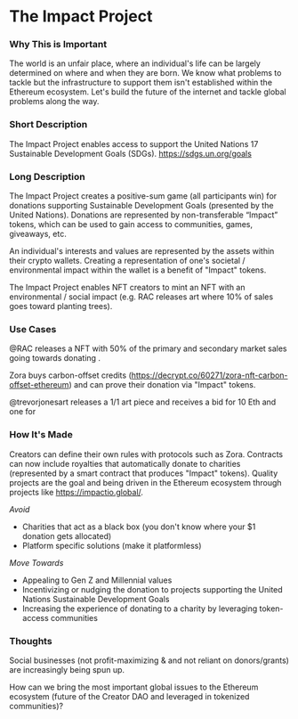 # The Impact Project 

### Why This is Important

The world is an unfair place, where an individual's life can be largely determined on where and when they are born. We know what problems to tackle but the infrastructure to support them isn't established within the Ethereum ecosystem. Let's build the future of the internet and tackle global problems along the way. 

### Short Description

The Impact Project enables access to support the United Nations 17 Sustainable Development Goals (SDGs). https://sdgs.un.org/goals

### Long  Description

The Impact Project creates a positive-sum game (all participants win) for donations supporting Sustainable Development Goals (presented by the United Nations). Donations are represented by non-transferable “Impact” tokens, which can be used to gain access to communities, games, giveaways, etc.

An individual's interests and values are represented by the assets within their crypto wallets. Creating a representation of one's societal / environmental impact within the wallet is a benefit of "Impact" tokens.

The Impact Project enables NFT creators to mint an NFT with an environmental / social impact (e.g. RAC releases art where 10% of sales goes toward planting trees).

### Use Cases 

@RAC releases a NFT with 50% of the primary and secondary market sales going towards donating .

Zora buys carbon-offset credits (https://decrypt.co/60271/zora-nft-carbon-offset-ethereum) and can prove their donation via "Impact" tokens. 

@trevorjonesart releases a 1/1 art piece and receives a bid for 10 Eth and one for 

### How It's Made

Creators can define their own rules with protocols such as Zora. Contracts can now include royalties that automatically donate to charities (represented by a smart contract that produces "Impact" tokens). Quality projects are the goal and being driven in the Ethereum ecosystem through projects like https://impactio.global/. 

*Avoid*
  - Charities that act as a black box (you don't know where your $1 donation gets allocated)
  - Platform specific solutions (make it platformless)

*Move Towards* 
  - Appealing to Gen Z and Millennial values
  - Incentivizing or nudging the donation to projects supporting the United Nations Sustainable Development Goals
  - Increasing the experience of donating to a charity by leveraging token-access communities 

### Thoughts

Social businesses (not profit-maximizing & and not reliant on donors/grants) are increasingly being spun up. 

How can we bring the most important global issues to the Ethereum ecosystem (future of the Creator DAO and leveraged in tokenized communities)?
